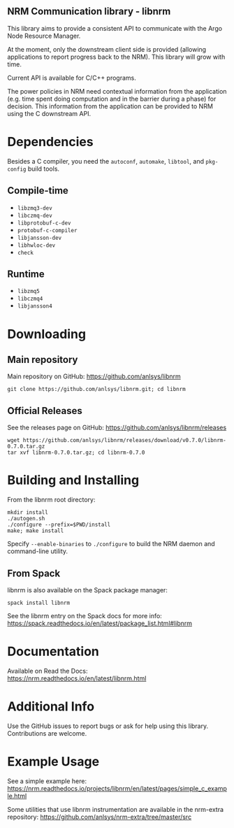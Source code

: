 ## NRM Communication library - libnrm

This library aims to provide a consistent API to communicate with the Argo Node
Resource Manager.

At the moment, only the downstream client side is provided (allowing
applications to report progress back to the NRM). This library will grow with
time.

Current API is available for C/C++ programs.

The power policies in NRM need contextual information from the application
(e.g. time spent doing computation and in the barrier during a phase) for
decision. This information from the application can be provided to NRM using
the C downstream API.

# Dependencies

Besides a C compiler, you need the `autoconf`, `automake`, `libtool`, and `pkg-config` build tools.

## Compile-time

* `libzmq3-dev`
* `libczmq-dev`
* `libprotobuf-c-dev`
* `protobuf-c-compiler`
* `libjansson-dev`
* `libhwloc-dev`
* `check`

## Runtime

* `libzmq5`
* `libczmq4`
* `libjansson4`


# Downloading

## Main repository

Main repository on GitHub: https://github.com/anlsys/libnrm

```
git clone https://github.com/anlsys/libnrm.git; cd libnrm
```

## Official Releases

See the releases page on GitHub: https://github.com/anlsys/libnrm/releases

```
wget https://github.com/anlsys/libnrm/releases/download/v0.7.0/libnrm-0.7.0.tar.gz
tar xvf libnrm-0.7.0.tar.gz; cd libnrm-0.7.0
```

# Building and Installing

From the libnrm root directory:

```
mkdir install
./autogen.sh
./configure --prefix=$PWD/install
make; make install
```

Specify `--enable-binaries` to `./configure` to build the NRM daemon and command-line utility.

## From Spack

libnrm is also available on the Spack package manager:

```
spack install libnrm
```

See the libnrm entry on the Spack docs for more info: https://spack.readthedocs.io/en/latest/package_list.html#libnrm

# Documentation

Available on Read the Docs: https://nrm.readthedocs.io/en/latest/libnrm.html

# Additional Info

Use the GitHub issues to report bugs or ask for help using this library. Contributions are welcome.

# Example Usage

See a simple example here: https://nrm.readthedocs.io/projects/libnrm/en/latest/pages/simple_c_example.html

Some utilities that use libnrm instrumentation are available in the nrm-extra repository:
https://github.com/anlsys/nrm-extra/tree/master/src
